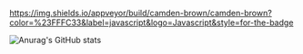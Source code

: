 https://img.shields.io/appveyor/build/camden-brown/camden-brown?color=%23FFFC33&label=javascript&logo=Javascript&style=for-the-badge

![Anurag's GitHub stats](https://github-readme-stats.vercel.app/api?username=camden-brown&count_private=true&show_icons=true&theme=material-palenight)

